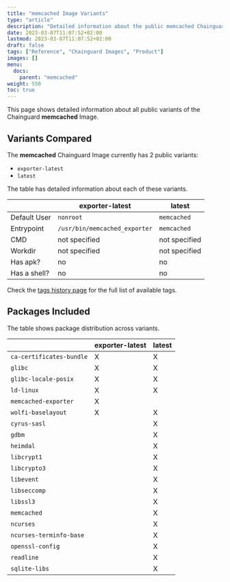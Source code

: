 ```yaml
---
title: "memcached Image Variants"
type: "article"
description: "Detailed information about the public memcached Chainguard Image variants"
date: 2023-03-07T11:07:52+02:00
lastmod: 2023-03-07T11:07:52+02:00
draft: false
tags: ["Reference", "Chainguard Images", "Product"]
images: []
menu:
  docs:
    parent: "memcached"
weight: 550
toc: true
---
```


This page shows detailed information about all public variants of the Chainguard **memcached** Image.

## Variants Compared
The **memcached** Chainguard Image currently has 2 public variants: 

- `exporter-latest`
- `latest`

The table has detailed information about each of these variants.

|              | exporter-latest               | latest        |
|--------------|-------------------------------|---------------|
| Default User | `nonroot`                     | `memcached`   |
| Entrypoint   | `/usr/bin/memcached_exporter` | `memcached`   |
| CMD          | not specified                 | not specified |
| Workdir      | not specified                 | not specified |
| Has apk?     | no                            | no            |
| Has a shell? | no                            | no            |

Check the [tags history page](/chainguard/chainguard-images/reference/memcached/tags_history/) for the full list of available tags.

## Packages Included
The table shows package distribution across variants.

|                          | exporter-latest | latest |
|--------------------------|-----------------|--------|
| `ca-certificates-bundle` | X               | X      |
| `glibc`                  | X               | X      |
| `glibc-locale-posix`     | X               | X      |
| `ld-linux`               | X               | X      |
| `memcached-exporter`     | X               |        |
| `wolfi-baselayout`       | X               | X      |
| `cyrus-sasl`             |                 | X      |
| `gdbm`                   |                 | X      |
| `heimdal`                |                 | X      |
| `libcrypt1`              |                 | X      |
| `libcrypto3`             |                 | X      |
| `libevent`               |                 | X      |
| `libseccomp`             |                 | X      |
| `libssl3`                |                 | X      |
| `memcached`              |                 | X      |
| `ncurses`                |                 | X      |
| `ncurses-terminfo-base`  |                 | X      |
| `openssl-config`         |                 | X      |
| `readline`               |                 | X      |
| `sqlite-libs`            |                 | X      |

